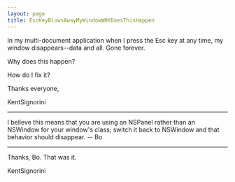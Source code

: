 ```yaml
---
layout: page
title: EscKeyBlowsAwayMyWindowWHYDoesThisHappen
---
```



In my multi-document application when I press the Esc key at any time, my window disappears--data and all.  Gone forever.

Why does this happen?

How do I fix it?

Thanks everyone,

KentSignorini

----

I believe this means that you are using an NSPanel rather than an NSWindow for your window's class; switch it back to NSWindow and that behavior should disappear. -- Bo

----

Thanks, Bo.  That was it.

KentSignorini

